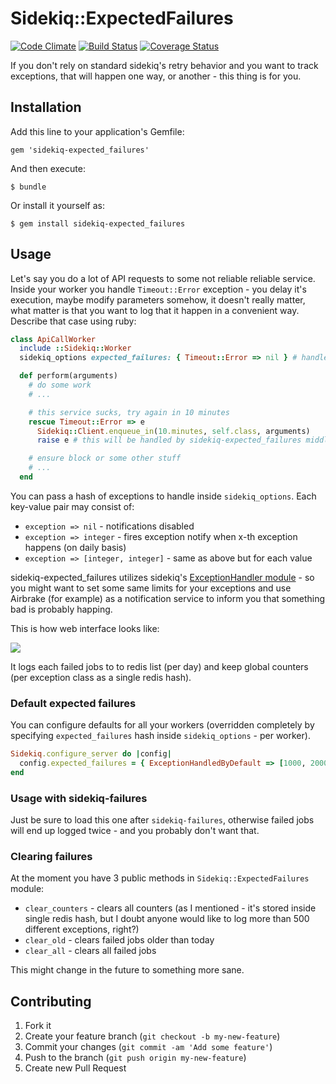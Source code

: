 # Sidekiq::ExpectedFailures

[![Code Climate](https://codeclimate.com/github/emq/sidekiq-expected_failures.png)](https://codeclimate.com/github/emq/sidekiq-expected_failures)
[![Build Status](https://travis-ci.org/emq/sidekiq-expected_failures.png?branch=master)](https://travis-ci.org/emq/sidekiq-expected_failures)
[![Coverage Status](https://coveralls.io/repos/emq/sidekiq-expected_failures/badge.png)](https://coveralls.io/r/emq/sidekiq-expected_failures)

If you don't rely on standard sidekiq's retry behavior and you want to track exceptions, that will happen one way, or another - this thing is for you.

## Installation

Add this line to your application's Gemfile:

    gem 'sidekiq-expected_failures'

And then execute:

    $ bundle

Or install it yourself as:

    $ gem install sidekiq-expected_failures

## Usage

Let's say you do a lot of API requests to some not reliable reliable service. Inside your worker you handle `Timeout::Error` exception - you delay it's execution, maybe modify parameters somehow, it doesn't really matter, what matter is that you want to log that it happen in a convenient way. Describe that case using ruby:

``` ruby
class ApiCallWorker
  include ::Sidekiq::Worker
  sidekiq_options expected_failures: { Timeout::Error => nil } # handle that exception, but disable notification

  def perform(arguments)
    # do some work
    # ...

    # this service sucks, try again in 10 minutes
    rescue Timeout::Error => e
      Sidekiq::Client.enqueue_in(10.minutes, self.class, arguments)
      raise e # this will be handled by sidekiq-expected_failures middleware

    # ensure block or some other stuff
    # ...
  end
```

You can pass a hash of exceptions to handle inside `sidekiq_options`. Each key-value pair may consist of:
- `exception => nil` - notifications disabled
- `exception => integer` - fires exception notify when x-th exception happens (on daily basis)
- `exception => [integer, integer]` - same as above but for each value

sidekiq-expected_failures utilizes sidekiq's [ExceptionHandler module][1] - so you might want to set some same limits for your exceptions and use Airbrake (for example) as a notification service to inform you that something bad is probably happing.

This is how web interface looks like:

![](http://i.imgur.com/7Fe8voD.jpg)

It logs each failed jobs to to redis list (per day) and keep global counters (per exception class as a single redis hash).

### Default expected failures

You can configure defaults for all your workers (overridden completely by specifying `expected_failures` hash inside `sidekiq_options` - per worker).

``` ruby
Sidekiq.configure_server do |config|
  config.expected_failures = { ExceptionHandledByDefault => [1000, 2000] } # with notification enabled
end
```

### Usage with sidekiq-failures

Just be sure to load this one after `sidekiq-failures`, otherwise failed jobs will end up logged twice - and you probably don't want that.

### Clearing failures

At the moment you have 3 public methods in `Sidekiq::ExpectedFailures` module:

- `clear_counters` - clears all counters (as I mentioned - it's stored inside single redis hash, but I doubt anyone would like to log more than 500 different exceptions, right?)
- `clear_old` - clears failed jobs older than today
- `clear_all` - clears all failed jobs

This might change in the future to something more sane.

## Contributing

1. Fork it
2. Create your feature branch (`git checkout -b my-new-feature`)
3. Commit your changes (`git commit -am 'Add some feature'`)
4. Push to the branch (`git push origin my-new-feature`)
5. Create new Pull Request

[1]: https://github.com/mperham/sidekiq/blob/master/lib/sidekiq/exception_handler.rb#L4
